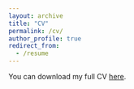 ```yaml
---
layout: archive
title: "CV"
permalink: /cv/
author_profile: true
redirect_from:
  - /resume
---
```


You can download my full CV [here](../files/cv.pdf).